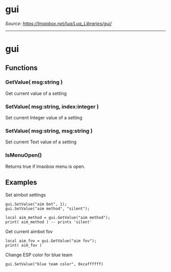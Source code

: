 # gui

*Source: https://lmaobox.net/lua/Lua_Libraries/gui/*

---



# gui


## Functions


### GetValue( msg:string )


Get current value of a setting


### SetValue( msg:string, index:integer )


Set current Integer value of a setting


### SetValue( msg:string, msg:string )


Set current Text value of a setting


### IsMenuOpen()


Returns true if lmaobox menu is open.


## Examples


Set aimbot settings
```
gui.SetValue("aim bot", 1);
gui.SetValue("aim method", "silent");

local aim_method = gui.GetValue("aim method");
print( aim_method ) -- prints 'silent'

```

Get current aimbot fov
```
local aim_fov = gui.GetValue("aim fov");
print( aim_fov )

```

Change ESP color for blue team
```
gui.SetValue("blue team color", 0xcaffffff)

```


